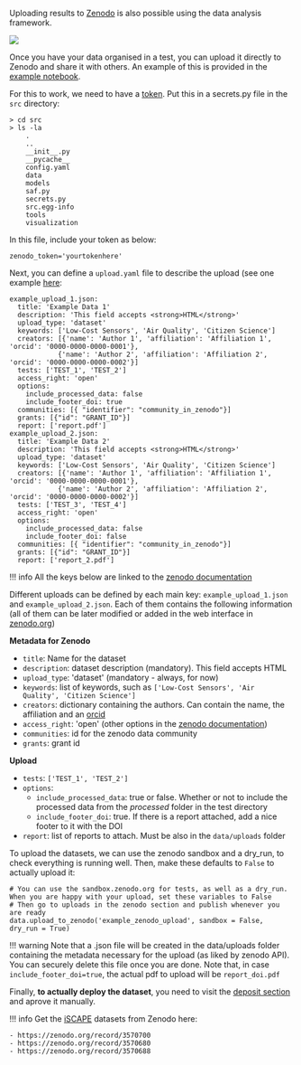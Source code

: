 Uploading results to [Zenodo](https://zenodo.org/) is also possible using the data analysis framework.

![](https://about.zenodo.org/static/img/logos/zenodo-black-1000.png)

Once you have your data organised in a test, you can upload it directly to Zenodo and share it with others. An example of this is provided in the [example notebook](https://github.com/fablabbcn/smartcitizen-data/blob/master/examples/notebooks/todo/upload_to_zenodo.ipynb).

For this to work, we need to have a [token](https://zenodo.org/account/settings/applications/). Put this in a secrets.py file in the `src` directory:

```
> cd src
> ls -la
    .
    ..
    __init__.py
    __pycache__
    config.yaml
    data
    models
    saf.py
    secrets.py
    src.egg-info
    tools
    visualization
```

In this file, include your token as below:

```
zenodo_token='yourtokenhere'
```

Next, you can define a `upload.yaml` file to describe the upload (see one example [here](https://github.com/fablabbcn/smartcitizen-iscape-data/blob/master/data/uploads/example_zenodo_upload.yaml):

```
example_upload_1.json: 
  title: 'Example Data 1'
  description: 'This field accepts <strong>HTML</strong>'
  upload_type: 'dataset'
  keywords: ['Low-Cost Sensors', 'Air Quality', 'Citizen Science']
  creators: [{'name': 'Author 1', 'affiliation': 'Affiliation 1', 'orcid': '0000-0000-0000-0001'}, 
            {'name': 'Author 2', 'affiliation': 'Affiliation 2', 'orcid': '0000-0000-0000-0002'}] 
  tests: ['TEST_1', 'TEST_2']
  access_right: 'open'
  options: 
    include_processed_data: false
    include_footer_doi: true
  communities: [{ "identifier": "community_in_zenodo"}]
  grants: [{"id": "GRANT_ID"}]
  report: ['report.pdf']
example_upload_2.json: 
  title: 'Example Data 2'
  description: 'This field accepts <strong>HTML</strong>'
  upload_type: 'dataset'
  keywords: ['Low-Cost Sensors', 'Air Quality', 'Citizen Science']
  creators: [{'name': 'Author 1', 'affiliation': 'Affiliation 1', 'orcid': '0000-0000-0000-0001'}, 
            {'name': 'Author 2', 'affiliation': 'Affiliation 2', 'orcid': '0000-0000-0000-0002'}] 
  tests: ['TEST_3', 'TEST_4']
  access_right: 'open'
  options: 
    include_processed_data: false
    include_footer_doi: false
  communities: [{ "identifier": "community_in_zenodo"}]
  grants: [{"id": "GRANT_ID"}]
  report: ['report_2.pdf']
```

!!! info
    All the keys below are linked to the [zenodo documentation](https://developers.zenodo.org/)

Different uploads can be defined by each main key: `example_upload_1.json` and `example_upload_2.json`. Each of them contains the following information (all of them can be later modified or added in the web interface in [zenodo.org](https://zenodo.org))

**Metadata for Zenodo**

- `title`: Name for the dataset
- `description`: dataset description (mandatory). This field accepts HTML
- `upload_type`: 'dataset' (mandatory - always, for now)
- `keywords`: list of keywords, such as `['Low-Cost Sensors', 'Air Quality', 'Citizen Science']`
- `creators`: dictionary containing the authors. Can contain the name, the affiliation and an [orcid](https://orcid.org/)
- `access_right`: 'open' (other options in the [zenodo documentation](https://developers.zenodo.org/))
- `communities`: id for the zenodo data community
- `grants`: grant id

**Upload**

- `tests`: `['TEST_1', 'TEST_2']`
- `options`: 
    + `include_processed_data`: true or false. Whether or not to include the processed data from the _processed_ folder in the test directory
    + `include_footer_doi`: true. If there is a report attached, add a nice footer to it with the DOI
- `report`: list of reports to attach. Must be also in the `data/uploads` folder

To upload the datasets, we can use the zenodo sandbox and a dry_run, to check everything is running well. Then, make these defaults to `False` to actually upload it:

```
# You can use the sandbox.zenodo.org for tests, as well as a dry_run. When you are happy with your upload, set these variables to False
# Then go to uploads in the zenodo section and publish whenever you are ready
data.upload_to_zenodo('example_zenodo_upload', sandbox = False, dry_run = True)
```

!!! warning
    Note that a .json file will be created in the data/uploads folder containing the metadata necessary for the upload (as liked by zenodo API). You can securely delete this file once you are done. Note that, in case `include_footer_doi=true`, the actual pdf to upload will be `report_doi.pdf`

Finally, **to actually deploy the dataset**, you need to visit the [deposit section](https://zenodo.org/deposit) and aprove it manually.

!!! info 
    Get the [iSCAPE](https://iscapeproject.eu/) datasets from Zenodo here:

    - https://zenodo.org/record/3570700
    - https://zenodo.org/record/3570680
    - https://zenodo.org/record/3570688
